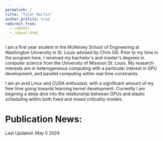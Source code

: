 ```yaml
---
permalink: /
title: "Tyler Martin"
author_profile: true
redirect_from: 
  - /about/
  - /about.html
---
```


I am a first year student in the McKelvey School of Engineering at Washington University in St. Louis advised by Chris Gill. Prior to my time in the program
here, I received my bachelor's and master's degrees in computer science from the University of Missouri St. Louis. My research interests are in heterogeneous computing with a particular interest in GPU development, and parallel computing within real time constraints.

I am an avid Linux and CUDA enthusiast, with a significant amount of my free time going towards learning kernel development. Currently I am begining a 
deep dive into the relationship between GPUs and elastic scheduling within both fixed and mixed criticality models.

Publication News:
==========================

Last Updated: May 5 2024